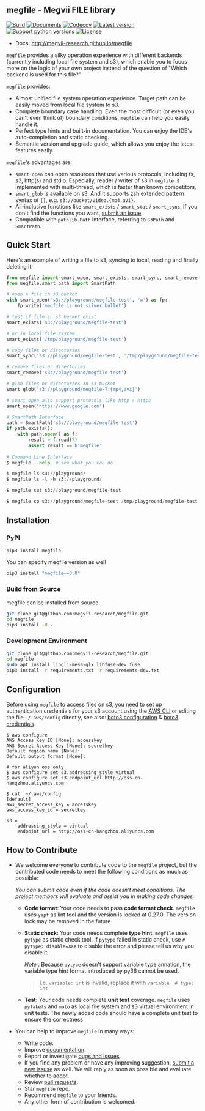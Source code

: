 megfile - Megvii FILE library
---

[![Build](https://github.com/megvii-research/megfile/actions/workflows/on-push.yaml/badge.svg?branch=main)](https://github.com/megvii-research/megfile/actions/workflows/on-push.yaml)
[![Documents](https://github.com/megvii-research/megfile/actions/workflows/publish-docs.yml/badge.svg)](https://github.com/megvii-research/megfile/actions/workflows/publish-docs.yml)
[![Codecov](https://img.shields.io/codecov/c/gh/megvii-research/megfile)](https://app.codecov.io/gh/megvii-research/megfile/)
[![Latest version](https://img.shields.io/pypi/v/megfile.svg)](https://pypi.org/project/megfile/)
[![Support python versions](https://img.shields.io/pypi/pyversions/megfile.svg)](https://pypi.org/project/megfile/)
[![License](https://img.shields.io/pypi/l/megfile.svg)](https://github.com/megvii-research/megfile/blob/master/LICENSE)

* Docs: http://megvii-research.github.io/megfile

`megfile` provides a silky operation experience with different backends (currently including local file system and s3), which enable you to focus more on the logic of your own project instead of the question of "Which backend is used for this file?"

`megfile` provides:

* Almost unified file system operation experience. Target path can be easily moved from local file system to s3.
* Complete boundary case handling. Even the most difficult (or even you can't even think of) boundary conditions, `megfile` can help you easily handle it.
* Perfect type hints and built-in documentation. You can enjoy the IDE's auto-completion and static checking.
* Semantic version and upgrade guide, which allows you enjoy the latest features easily.

`megfile`'s advantages are:

* `smart_open` can open resources that use various protocols, including fs, s3, http(s) and stdio. Especially, reader / writer of s3 in `megfile` is implemented with multi-thread, which is faster than known competitors.
* `smart_glob` is available on s3. And it supports zsh extended pattern syntax of `[]`, e.g. `s3://bucket/video.{mp4,avi}`.
* All-inclusive functions like `smart_exists` / `smart_stat` / `smart_sync`. If you don't find the functions you want, [submit an issue](https://github.com/megvii-research/megfile/issues).
* Compatible with `pathlib.Path` interface, referring to `S3Path` and `SmartPath`.

## Quick Start

Here's an example of writing a file to s3, syncing to local, reading and finally deleting it.

```python
from megfile import smart_open, smart_exists, smart_sync, smart_remove, smart_glob
from megfile.smart_path import SmartPath

# open a file in s3 bucket
with smart_open('s3://playground/megfile-test', 'w') as fp:
    fp.write('megfile is not silver bullet')

# test if file in s3 bucket exist
smart_exists('s3://playground/megfile-test')

# or in local file system
smart_exists('/tmp/playground/megfile-test')

# copy files or directories
smart_sync('s3://playground/megfile-test', '/tmp/playground/megfile-test')

# remove files or directories
smart_remove('s3://playground/megfile-test')

# glob files or directories in s3 bucket
smart_glob('s3://playground/megfile-?.{mp4,avi}')

# smart_open also support protocols like http / https
smart_open('https://www.google.com')

# SmartPath Interface
path = SmartPath('s3://playground/megfile-test')
if path.exists():
    with path.open() as f:
        result = f.read(7)
        assert result == b'megfile'
        
# Command Line Interface
$ megfile --help  # see what you can do

$ megfile ls s3://playground/
$ megfile ls -l -h s3://playground/

$ megfile cat s3://playground/megfile-test

$ megfile cp s3://playground/megfile-test /tmp/playground/megfile-test
```

## Installation

### PyPI

```bash
pip3 install megfile
```

You can specify megfile version as well
```bash
pip3 install "megfile~=0.0"
```

### Build from Source

megfile can be installed from source
```bash
git clone git@github.com:megvii-research/megfile.git
cd megfile
pip3 install -U .
```

### Development Environment

```bash
git clone git@github.com:megvii-research/megfile.git
cd megfile
sudo apt install libgl1-mesa-glx libfuse-dev fuse
pip3 install -r requirements.txt -r requirements-dev.txt
```

## Configuration

Before using `megfile` to access files on s3, you need to set up authentication credentials for your s3 account using the [AWS CLI](https://docs.aws.amazon.com/cli/latest/reference/configure/index.html) or editing the file `~/.aws/config` directly, see also: [boto3 configuration](https://boto3.amazonaws.com/v1/documentation/api/latest/guide/configuration.html) & [boto3 credentials](https://boto3.amazonaws.com/v1/documentation/api/latest/guide/credentials.html).

```
$ aws configure
AWS Access Key ID [None]: accesskey
AWS Secret Access Key [None]: secretkey
Default region name [None]:
Default output format [None]:

# for aliyun oss only
$ aws configure set s3.addressing_style virtual
$ aws configure set s3.endpoint_url http://oss-cn-hangzhou.aliyuncs.com

$ cat `~/.aws/config
[default]
aws_secret_access_key = accesskey
aws_access_key_id = secretkey

s3 =
    addressing_style = virtual
    endpoint_url = http://oss-cn-hangzhou.aliyuncs.com
```

## How to Contribute
* We welcome everyone to contribute code to the `megfile` project, but the contributed code needs to meet the following conditions as much as possible:
    
    *You can submit code even if the code doesn't meet conditions. The project members will evaluate and assist you in making code changes*

    * **Code format**: Your code needs to pass **code format check**. `megfile` uses `yapf` as lint tool and the version is locked at 0.27.0. The version lock may be removed in the future
    * **Static check**: Your code needs complete **type hint**. `megfile` uses `pytype` as static check tool. If `pytype` failed in static check, use `# pytype: disable=XXX` to disable the error and please tell us why you disable it.

        *Note* : Because `pytype` doesn't support variable type annation, the variable type hint format introduced by py36 cannot be used.
        > i.e. `variable: int` is invalid, replace it with `variable  # type: int`

    * **Test**: Your code needs complete **unit test** coverage. `megfile` uses `pyfakefs` and `moto` as local file system and s3 virtual environment in unit tests. The newly added code should have a complete unit test to ensure the correctness

* You can help to improve `megfile` in many ways:
    * Write code.
    * Improve [documentation](https://github.com/megvii-research/megfile/blob/main/docs).
    * Report or investigate [bugs and issues](https://github.com/megvii-research/megfile/issues).
    * If you find any problem or have any improving suggestion, [submit a new issuse](https://github.com/megvii-research/megfile/issues) as well. We will reply as soon as possible and evaluate whether to adopt.
    * Review [pull requests](https://github.com/megvii-research/megfile/pulls).
    * Star `megfile` repo.
    * Recommend `megfile` to your friends.
    * Any other form of contribution is welcomed.
